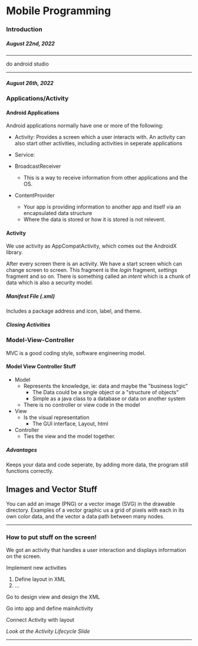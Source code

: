 # Mobile Programming
### Introduction
##### August 22nd, 2022
---

do android studio

---
##### August 26th, 2022

### Applications/Activity

#### Android Applications
Android applications normally have one or more of the following:

- Activity: Provides a screen which a user interacts with. An activity can also start other activities, including activities in seperate applications
- Service:

- BroadcastReceiver
	- This is a way to receive information from other applications and the OS.

- ContentProvider
	- Your app is providing information to another app and itself via an encapsulated data structure
	- Where the data is stored or how it is stored is not relevent.

#### Activity
We use activity as AppCompatActivity, which comes out the AndroidX library.

After every screen there is an activity. We have a start screen which can change screen to screen. This fragment is the *login* fragment, *settings* fragment and so on. There is something called an *intent* which is a chunk of data which is also a security model. 

##### Manifest File (.xml)
Includes a package address and icon, label, and theme. 

##### Closing Activities

### Model-View-Controller

MVC is a good coding style, software engineering model.

#### Model View Controller Stuff
- Model 
	- Represents the knowledge, ie: data and maybe the "business logic"
		- The Data could be a single object or a "structure of objects"
		- Simple as a java class to a database or data on another system
	- There is no controller or view code in the model
- View
	- Is the visual representation
		- The GUI interface, Layout, html
- Controller
	- Ties the view and the model together.

##### Advantages
Keeps your data and code seperate, by adding more data, the program still functions correctly. 

## Images and Vector Stuff
You can add an image (PNG) or a vector image (SVG) in the drawable directory. Examples of a vector graphic us a grid of pixels with each in its own color data, and the vector a data path between many nodes. 

---
### How to put stuff on the screen!
We got an activity that handles a user interaction and displays information on the screen.

Implement new activities

1. Define layout in XML
2. ...

Go to design view and design the XML

Go into app and define mainActivity

Connect Activity with layout

*Look at the Activity Lifecycle Slide*

---
